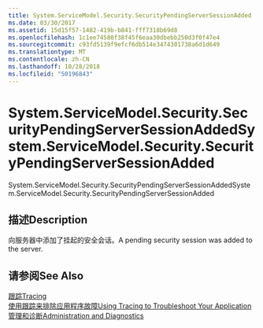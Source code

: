 ```yaml
---
title: System.ServiceModel.Security.SecurityPendingServerSessionAdded
ms.date: 03/30/2017
ms.assetid: 15d15f57-1482-419b-b841-fff7318b69d8
ms.openlocfilehash: 1c1ee74580f38f45f6eaa30dbebb250d3f0f47e4
ms.sourcegitcommit: c93fd5139f9efcf6db514e3474301738a6d1d649
ms.translationtype: MT
ms.contentlocale: zh-CN
ms.lasthandoff: 10/28/2018
ms.locfileid: "50196843"
---
```

# <a name="systemservicemodelsecuritysecuritypendingserversessionadded"></a><span data-ttu-id="19d62-102">System.ServiceModel.Security.SecurityPendingServerSessionAdded</span><span class="sxs-lookup"><span data-stu-id="19d62-102">System.ServiceModel.Security.SecurityPendingServerSessionAdded</span></span>
<span data-ttu-id="19d62-103">System.ServiceModel.Security.SecurityPendingServerSessionAdded</span><span class="sxs-lookup"><span data-stu-id="19d62-103">System.ServiceModel.Security.SecurityPendingServerSessionAdded</span></span>  
  
## <a name="description"></a><span data-ttu-id="19d62-104">描述</span><span class="sxs-lookup"><span data-stu-id="19d62-104">Description</span></span>  
 <span data-ttu-id="19d62-105">向服务器中添加了挂起的安全会话。</span><span class="sxs-lookup"><span data-stu-id="19d62-105">A pending security session was added to the server.</span></span>  
  
## <a name="see-also"></a><span data-ttu-id="19d62-106">请参阅</span><span class="sxs-lookup"><span data-stu-id="19d62-106">See Also</span></span>  
 [<span data-ttu-id="19d62-107">跟踪</span><span class="sxs-lookup"><span data-stu-id="19d62-107">Tracing</span></span>](../../../../../docs/framework/wcf/diagnostics/tracing/index.md)  
 [<span data-ttu-id="19d62-108">使用跟踪来排除应用程序故障</span><span class="sxs-lookup"><span data-stu-id="19d62-108">Using Tracing to Troubleshoot Your Application</span></span>](../../../../../docs/framework/wcf/diagnostics/tracing/using-tracing-to-troubleshoot-your-application.md)  
 [<span data-ttu-id="19d62-109">管理和诊断</span><span class="sxs-lookup"><span data-stu-id="19d62-109">Administration and Diagnostics</span></span>](../../../../../docs/framework/wcf/diagnostics/index.md)
